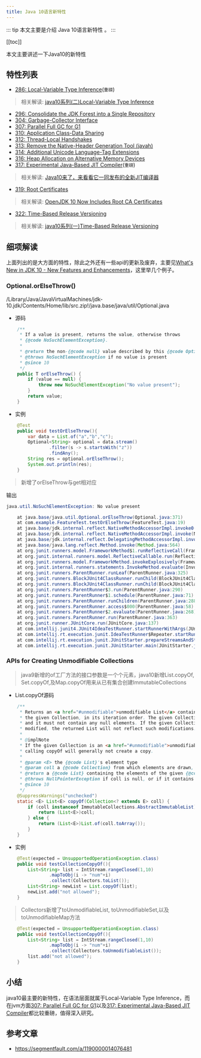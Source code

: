 ```yaml
---
title: Java 10语言新特性
---
```



::: tip
本文主要是介绍 Java 10语言新特性 。
:::

[[toc]]

本文主要讲述一下Java10的新特性

## 特性列表

- [286: Local-Variable Type Inference](http://openjdk.java.net/jeps/286)(`重磅`)

> 相关解读: [java10系列(二)Local-Variable Type Inference](https://segmentfault.com/a/1190000014025792)

- [296: Consolidate the JDK Forest into a Single Repository](http://openjdk.java.net/jeps/296)
- [304: Garbage-Collector Interface](http://openjdk.java.net/jeps/304)
- [307: Parallel Full GC for G1](http://openjdk.java.net/jeps/307)
- [310: Application Class-Data Sharing](http://openjdk.java.net/jeps/310)
- [312: Thread-Local Handshakes](http://openjdk.java.net/jeps/312)
- [313: Remove the Native-Header Generation Tool (javah)](http://openjdk.java.net/jeps/313)
- [314: Additional Unicode Language-Tag Extensions](http://openjdk.java.net/jeps/314)
- [316: Heap Allocation on Alternative Memory Devices](http://openjdk.java.net/jeps/316)
- [317: Experimental Java-Based JIT Compiler](http://openjdk.java.net/jeps/317)(`重磅`)

> 相关解读: [Java10来了，来看看它一同发布的全新JIT编译器](https://mp.weixin.qq.com/s/NyDANTzK_uv6hwTXjknDLw)

- [319: Root Certificates](http://openjdk.java.net/jeps/319)

> 相关解读: [OpenJDK 10 Now Includes Root CA Certificates](https://dzone.com/articles/openjdk-10-now-includes-root-ca-certificates)

- [322: Time-Based Release Versioning](http://openjdk.java.net/jeps/322)

> 相关解读: [java10系列(一)Time-Based Release Versioning](https://segmentfault.com/a/1190000013885784)

## 细项解读

上面列出的是大方面的特性，除此之外还有一些api的更新及废弃，主要见[What's New in JDK 10 - New Features and Enhancements](http://www.oracle.com/technetwork/java/javase/10-relnote-issues-4108729.html)，这里举几个例子。

### Optional.orElseThrow()

/Library/Java/JavaVirtualMachines/jdk-10.jdk/Contents/Home/lib/src.zip!/java.base/java/util/Optional.java

- 源码

``` java
    /**
     * If a value is present, returns the value, otherwise throws
     * {@code NoSuchElementException}.
     *
     * @return the non-{@code null} value described by this {@code Optional}
     * @throws NoSuchElementException if no value is present
     * @since 10
     */
    public T orElseThrow() {
        if (value == null) {
            throw new NoSuchElementException("No value present");
        }
        return value;
    }
```

- 实例

``` java
    @Test
    public void testOrElseThrow(){
        var data = List.of("a","b","c");
        Optional<String> optional = data.stream()
                .filter(s -> s.startsWith("z"))
                .findAny();
        String res = optional.orElseThrow();
        System.out.println(res);
    }
```

> 新增了orElseThrow与get相对应

输出

``` java
java.util.NoSuchElementException: No value present

    at java.base/java.util.Optional.orElseThrow(Optional.java:371)
    at com.example.FeatureTest.testOrElseThrow(FeatureTest.java:19)
    at java.base/jdk.internal.reflect.NativeMethodAccessorImpl.invoke0(Native Method)
    at java.base/jdk.internal.reflect.NativeMethodAccessorImpl.invoke(NativeMethodAccessorImpl.java:62)
    at java.base/jdk.internal.reflect.DelegatingMethodAccessorImpl.invoke(DelegatingMethodAccessorImpl.java:43)
    at java.base/java.lang.reflect.Method.invoke(Method.java:564)
    at org.junit.runners.model.FrameworkMethod$1.runReflectiveCall(FrameworkMethod.java:50)
    at org.junit.internal.runners.model.ReflectiveCallable.run(ReflectiveCallable.java:12)
    at org.junit.runners.model.FrameworkMethod.invokeExplosively(FrameworkMethod.java:47)
    at org.junit.internal.runners.statements.InvokeMethod.evaluate(InvokeMethod.java:17)
    at org.junit.runners.ParentRunner.runLeaf(ParentRunner.java:325)
    at org.junit.runners.BlockJUnit4ClassRunner.runChild(BlockJUnit4ClassRunner.java:78)
    at org.junit.runners.BlockJUnit4ClassRunner.runChild(BlockJUnit4ClassRunner.java:57)
    at org.junit.runners.ParentRunner$3.run(ParentRunner.java:290)
    at org.junit.runners.ParentRunner$1.schedule(ParentRunner.java:71)
    at org.junit.runners.ParentRunner.runChildren(ParentRunner.java:288)
    at org.junit.runners.ParentRunner.access$000(ParentRunner.java:58)
    at org.junit.runners.ParentRunner$2.evaluate(ParentRunner.java:268)
    at org.junit.runners.ParentRunner.run(ParentRunner.java:363)
    at org.junit.runner.JUnitCore.run(JUnitCore.java:137)
    at com.intellij.junit4.JUnit4IdeaTestRunner.startRunnerWithArgs(JUnit4IdeaTestRunner.java:68)
    at com.intellij.rt.execution.junit.IdeaTestRunner$Repeater.startRunnerWithArgs(IdeaTestRunner.java:47)
    at com.intellij.rt.execution.junit.JUnitStarter.prepareStreamsAndStart(JUnitStarter.java:242)
    at com.intellij.rt.execution.junit.JUnitStarter.main(JUnitStarter.java:70)
```

### APIs for Creating Unmodifiable Collections

> java9新增的of工厂方法的接口参数是一个个元素，java10新增List.copyOf, Set.copyOf,及Map.copyOf用来从已有集合创建ImmutableCollections

- List.copyOf源码

``` java
    /**
     * Returns an <a href="#unmodifiable">unmodifiable List</a> containing the elements of
     * the given Collection, in its iteration order. The given Collection must not be null,
     * and it must not contain any null elements. If the given Collection is subsequently
     * modified, the returned List will not reflect such modifications.
     *
     * @implNote
     * If the given Collection is an <a href="#unmodifiable">unmodifiable List</a>,
     * calling copyOf will generally not create a copy.
     *
     * @param <E> the {@code List}'s element type
     * @param coll a {@code Collection} from which elements are drawn, must be non-null
     * @return a {@code List} containing the elements of the given {@code Collection}
     * @throws NullPointerException if coll is null, or if it contains any nulls
     * @since 10
     */
    @SuppressWarnings("unchecked")
    static <E> List<E> copyOf(Collection<? extends E> coll) {
        if (coll instanceof ImmutableCollections.AbstractImmutableList) {
            return (List<E>)coll;
        } else {
            return (List<E>)List.of(coll.toArray());
        }
    }
```

- 实例

``` java
    @Test(expected = UnsupportedOperationException.class)
    public void testCollectionCopyOf(){
        List<String> list = IntStream.rangeClosed(1,10)
                .mapToObj(i -> "num"+i)
                .collect(Collectors.toList());
        List<String> newList = List.copyOf(list);
        newList.add("not allowed");
    }
```

> Collectors新增了toUnmodifiableList, toUnmodifiableSet,以及 toUnmodifiableMap方法

``` java
    @Test(expected = UnsupportedOperationException.class)
    public void testCollectionCopyOf(){
        List<String> list = IntStream.rangeClosed(1,10)
                .mapToObj(i -> "num"+i)
                .collect(Collectors.toUnmodifiableList());
        list.add("not allowed");
    }
```

## 小结

java10最主要的新特性，在语法层面就属于Local-Variable Type Inference，而在jvm方面[307: Parallel Full GC for G1](http://openjdk.java.net/jeps/307)以及[317: Experimental Java-Based JIT Compiler](http://openjdk.java.net/jeps/317)都比较重磅，值得深入研究。



## 参考文章
* https://segmentfault.com/a/1190000014076481